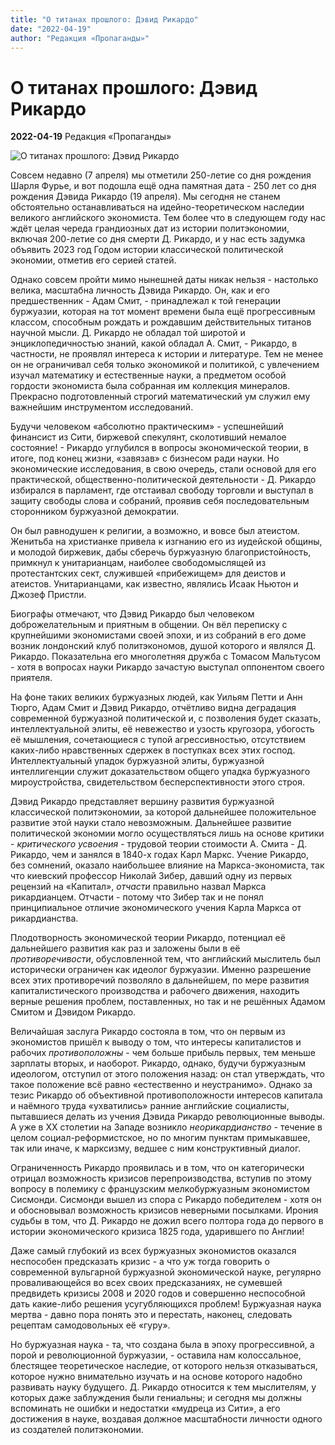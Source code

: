 ```yaml
---
title: "О титанах прошлого: Дэвид Рикардо"
date: "2022-04-19"
author: "Редакция «Пропаганды»"
---
```


# О титанах прошлого: Дэвид Рикардо

**2022-04-19** Редакция «Пропаганды»

![О титанах прошлого: Дэвид Рикардо](http://www.library.fa.ru/img/Ricardo.jpg)

Совсем недавно (7 апреля) мы отметили 250-летие со дня рождения Шарля Фурье, и вот подошла ещё одна памятная дата - 250 лет со дня рождения Дэвида Рикардо (19 апреля). Мы сегодня не станем обстоятельно останавливаться на идейно-теоретическом наследии великого английского экономиста. Тем более что в следующем году нас ждёт целая череда грандиозных дат из истории политэкономии, включая 200-летие со дня смерти Д. Рикардо, и у нас есть задумка объявить 2023 год Годом истории классической политической экономии, отметив его серией статей.

Однако совсем пройти мимо нынешней даты никак нельзя - настолько велика, масштабна личность Дэвида Рикардо. Он, как и его предшественник - Адам Смит, - принадлежал к той генерации буржуазии, которая на тот момент времени была ещё прогрессивным классом, способным рождать и рождавшим действительных титанов научной мысли. Д. Рикардо не обладал той широтой и энциклопедичностью знаний, какой обладал А. Смит, - Рикардо, в частности, не проявлял интереса к истории и литературе. Тем не менее он не ограничивал себя только экономикой и политикой, с увлечением изучал математику и естественные науки, а предметом особой гордости экономиста была собранная им коллекция минералов. Прекрасно подготовленный строгий математический ум служил ему важнейшим инструментом исследований.

Будучи человеком «абсолютно практическим» - успешнейший финансист из Сити, биржевой спекулянт, сколотивший немалое состояние! - Рикардо углубился в вопросы экономической теории, в итоге, под конец жизни, «завязав» с бизнесом ради науки. Но экономические исследования, в свою очередь, стали основой для его практической, общественно-политической деятельности - Д. Рикардо избирался в парламент, где отстаивал свободу торговли и выступал в защиту свободы слова и собраний, проявив себя последовательным сторонником буржуазной демократии.

Он был равнодушен к религии, а возможно, и вовсе был атеистом. Женитьба на христианке привела к изгнанию его из иудейской общины, и молодой биржевик, дабы сберечь буржуазную благопристойность, примкнул к унитарианцам, наиболее свободомыслящей из протестантских сект, служившей «прибежищем» для деистов и атеистов. Унитарианцами, как известно, являлись Исаак Ньютон и Джозеф Пристли.

Биографы отмечают, что Дэвид Рикардо был человеком доброжелательным и приятным в общении. Он вёл переписку с крупнейшими экономистами своей эпохи, и из собраний в его доме возник лондонский клуб политэкономов, душой которого и являлся Д. Рикардо. Показательна его многолетняя дружба с Томасом Мальтусом - хотя в вопросах науки Рикардо зачастую выступал оппонентом своего приятеля.

На фоне таких великих буржуазных людей, как Уильям Петти и Анн Тюрго, Адам Смит и Дэвид Рикардо, отчётливо видна деградация современной буржуазной политической и, с позволения будет сказать, интеллектуальной элиты, её невежество и узость кругозора, убогость её мышления, сочетающиеся с тупой агрессивностью, отсутствием каких-либо нравственных сдержек в поступках всех этих господ. Интеллектуальный упадок буржуазной элиты, буржуазной интеллигенции служит доказательством общего упадка буржуазного мироустройства, свидетельством бесперспективности этого строя.

Дэвид Рикардо представляет вершину развития буржуазной классической политэкономии, за которой дальнейшее положительное развитие этой науки стало невозможным. Дальнейшее развитие политической экономии могло осуществляться лишь на основе критики - *критического усвоения* - трудовой теории стоимости А. Смита - Д. Рикардо, чем и занялся в 1840-х годах Карл Маркс. Учение Рикардо, без сомнений, оказало наибольшее влияние на Маркса-экономиста, так что киевский профессор Николай Зибер, давший одну из первых рецензий на «Капитал», *отчасти* правильно назвал Маркса рикардианцем. Отчасти - потому что Зибер так и не понял принципиальное отличие экономического учения Карла Маркса от рикардианства.

Плодотворность экономической теории Рикардо, потенциал её дальнейшего развития как раз и заложены были в её *противоречивости*, обусловленной тем, что английский мыслитель был исторически ограничен как идеолог буржуазии. Именно разрешение всех этих противоречий позволяло в дальнейшем, по мере развития капиталистического производства и рабочего движения, находить верные решения проблем, поставленных, но так и не решённых Адамом Смитом и Дэвидом Рикардо.

Величайшая заслуга Рикардо состояла в том, что он первым из экономистов пришёл к выводу о том, что интересы капиталистов и рабочих *противоположны* - чем больше прибыль первых, тем меньше зарплаты вторых, и наоборот. Рикардо, однако, будучи буржуазным идеологом, отступил от этого положения назад: он стал утверждать, что такое положение всё равно «естественно и неустранимо». Однако за тезис Рикардо об объективной противоположности интересов капитала и наёмного труда «ухватились» ранние английские социалисты, пытавшиеся делать из учения Дэвида Рикардо революционные выводы. А уже в XX столетии на Западе возникло *неорикардианство* - течение в целом социал-реформистское, но по многим пунктам примыкавшее, так или иначе, к марксизму, ведшее с ним конструктивный диалог.

Ограниченность Рикардо проявилась и в том, что он категорически отрицал возможность кризисов перепроизводства, вступив по этому вопросу в полемику с французским мелкобуржуазным экономистом Сисмонди. Сисмонди вышел из спора с Рикардо победителем - хотя он и обосновывал возможность кризисов неверными посылками. Ирония судьбы в том, что Д. Рикардо не дожил всего полтора года до первого в истории экономического кризиса 1825 года, ударившего по Англии!

Даже самый глубокий из всех буржуазных экономистов оказался неспособен предсказать кризис - а что уж тогда говорить о современной вульгарной буржуазной экономической науке, регулярно проваливающейся во всех своих предсказаниях, не сумевшей предвидеть кризисы 2008 и 2020 годов и совершенно неспособной дать какие-либо решения усугубляющихся проблем! Буржуазная наука мертва - давно пора понять это и перестать, наконец, следовать рецептам самодовольных её «гуру».

Но буржуазная наука - та, что создана была в эпоху прогрессивной, а порой и революционной буржуазии, - оставила нам колоссальное, блестящее теоретическое наследие, от которого нельзя отказываться, которое нужно внимательно изучать и на основе которого надобно развивать науку будущего. Д. Рикардо относится к тем мыслителям, у которых даже заблуждения были гениальны; и сегодня мы должны вспоминать не ошибки и недостатки «мудреца из Сити», а его достижения в науке, воздавая должное масштабности личности одного из создателей политэкономии.